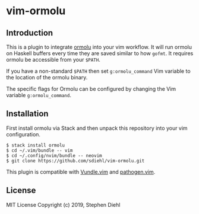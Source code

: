 vim-ormolu
==========

Introduction
------------

This is a plugin to integrate [ormolu] into your vim workflow. It will run
ormolu on Haskell buffers every time they are saved similar to how `gofmt`. It
requires ormolu be accessible from your `$PATH`.

If you have a non-standard `$PATH` then set `g:ormolu_command` Vim variable to
the location of the ormolu binary.

The specific flags for Ormolu can be configured by changing the Vim variable
`g:ormolu_command`.

[ormolu]: https://github.com/tweag/ormolu

Installation
------------

First install ormolu via Stack and then unpack this repository into your vim
configuration.

    $ stack install ormolu
    $ cd ~/.vim/bundle -- vim
    $ cd ~/.config/nvim/bundle -- neovim
    $ git clone https://github.com/sdiehl/vim-ormolu.git

This plugin is compatible with [Vundle.vim] and [pathogen.vim].

[Vundle.vim]: https://github.com/gmarik/Vundle.vim
[pathogen.vim]: https://github.com/tpope/vim-pathogen

License
-------

MIT License
Copyright (c) 2019, Stephen Diehl
